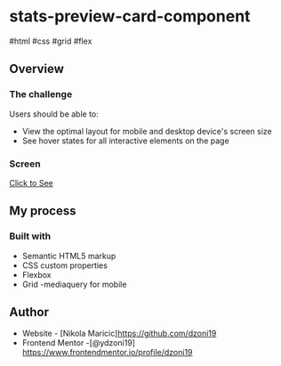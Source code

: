 # stats-preview-card-component
#html #css #grid #flex

## Overview

### The challenge

Users should be able to:

- View the optimal layout for mobile and desktop device's screen size
- See hover states for all interactive elements on the page

### Screen



<a href="https://dzoni19.github.io/stats-preview-card-component/">Click to See</a>


## My process

### Built with

- Semantic HTML5 markup
- CSS custom properties
- Flexbox
- Grid
-mediaquery for mobile


## Author

- Website - [Nikola Maricic]https://github.com/dzoni19
- Frontend Mentor -[@ydzoni19] https://www.frontendmentor.io/profile/dzoni19
